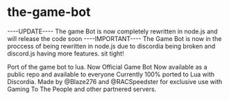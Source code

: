 # the-game-bot
----UPDATE----
The game Bot is now completely rewritten in node.js and will release the code soon
----IMPORTANT----
The Game Bot is now in the proccess of being rewritten in node.js due to discordia being broken and discord.js having more features. sit tight!

Port of the game bot to lua. Now Official Game Bot 
Now available as a public repo and available to everyone
Currently 100% ported to Lua with Discordia.
Made by @Blaze276 and @RACSpeedster for exclusive use with Gaming To The People and other partnered servers.
